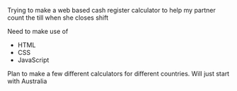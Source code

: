 Trying to make a web based cash register calculator to help my partner count the till when she closes shift

Need to make use of
  - HTML
  - CSS
  - JavaScript

Plan to make a few different calculators for different countries. Will just start with Australia
